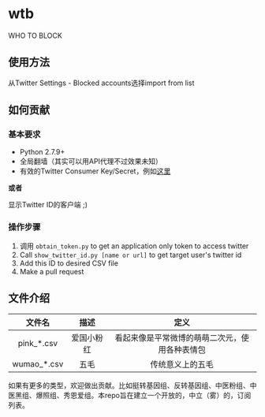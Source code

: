 # wtb

WHO TO BLOCK

## 使用方法

从Twitter Settings - Blocked accounts选择import from list

## 如何贡献

### 基本要求

* Python 2.7.9+
* 全局翻墙（其实可以用API代理不过效果未知）
* 有效的Twitter Consumer Key/Secret，例如[这里](https://gist.github.com/mariotaku/5465786)

**或者**

显示Twitter ID的客户端 ;)

### 操作步骤

1. 调用 `obtain_token.py` to get an application only token to access twitter
2. Call `show_twitter_id.py [name or url]` to get target user's twitter id
3. Add this ID to desired CSV file
4. Make a pull request


## 文件介绍

| 文件名 | 描述 | 定义 |
| :--: | :--: | :--: |
| pink_\*.csv | 爱国小粉红 | 看起来像是平常微博的萌萌二次元，使用各种表情包 |
| wumao_\*.csv | 五毛 | 传统意义上的五毛 |


如果有更多的类型，欢迎做出贡献。比如挺转基因组、反转基因组、中医粉组、中医黑组、爆照组、秀恩爱组。本repo旨在建立一个开放的，中立（雾）的，订阅列表。
